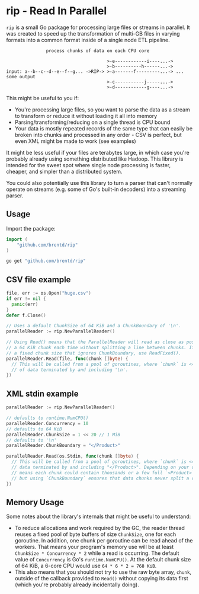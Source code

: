 # rip - Read In Parallel

`rip` is a small Go package for processing large files or streams in parallel. It was created to speed up the transformation of multi-GB files in varying formats into a common format inside of a single node ETL pipeline.

```
               process chunks of data on each CPU core

                                      >-e------------i----...->
                                      >-b----------h------...->
input: a--b--c--d--e--f--g... ->RIP-> >-a-------f---------...-> ... some output
                                      >-c-----------j-----...->
                                      >-d------------g----...->

```

This might be useful to you if:

  * You're processing large files, so you want to parse the data as a stream to transform or reduce it without loading it all into memory
  * Parsing/transforming/reducing on a single thread is CPU bound
  * Your data is mostly repeated records of the same type that can easily be broken into chunks and processed in any order - CSV is perfect, but even XML might be made to work (see examples)

It might be less useful if your files are terabytes large, in which case you're probably already using something distributed like Hadoop. This library is intended for the sweet spot where single node processing is faster, cheaper, and simpler than a distributed system.

You could also potentially use this library to turn a parser that can't normally operate on streams (e.g. some of Go's built-in decoders) into a streaming parser.

## Usage

Import the package:

```go
import (
	"github.com/brentd/rip"
)
```

```bash
go get "github.com/brentd/rip"
```

## CSV file example

```go
file, err := os.Open("huge.csv")
if err != nil {
  panic(err)
}
defer f.Close()

// Uses a default ChunkSize of 64 KiB and a ChunkBoundary of '\n'.
parallelReader := rip.NewParallelReader()

// Using Read() means that the ParallelReader will read as close as possible to
// a 64 KiB chunk each time without splitting a line between chunks. If you want
// a fixed chunk size that ignores ChunkBoundary, use ReadFixed().
parallelReader.Read(file, func(chunk []byte) {
  // This will be called from a pool of goroutines, where `chunk` is <= 64 KiB
  // of data terminated by and including '\n'.
})
```

## XML stdin example

```go
parallelReader := rip.NewParallelReader()

// defaults to runtime.NumCPU()
parallelReader.Concurrency = 10
// defaults to 64 KiB
parallelReader.ChunkSize = 1 << 20 // 1 MiB
// defaults to '\n'
parallelReader.ChunkBoundary = "</Product>"

parallelReader.Read(os.Stdin, func(chunk []byte) {
  // This will be called from a pool of goroutines, where `chunk` is <= 1 MiB of
  // data terminated by and including "</Product>". Depending on your data, this
  // means each chunk could contain thousands or a few full `<Product>` records,
  // but using `ChunkBoundary` ensures that data chunks never split a record.
})
```

## Memory Usage

Some notes about the library's internals that might be useful to understand:

  * To reduce allocations and work required by the GC, the reader thread reuses a fixed pool of byte buffers of size `ChunkSize`, one for each goroutine. In addition, one chunk per goroutine can be read ahead of the workers. That means your program's memory use will be at least `ChunkSize * Concurrency * 2` while a read is occurring. The default value of `Concurrency` is Go's `runtime.NumCPU()`. At the default chunk size of 64 KiB, a 6-core CPU would use `64 * 6 * 2 = 768 KiB`.
  * This also means that you should not try to use the raw byte array, `chunk`, outside of the callback provided to `Read()` without copying its data first (which you're probably already incidentally doing).

